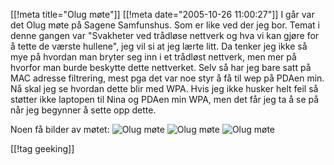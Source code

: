 [[!meta  title="Olug møte"]]
[[!meta  date="2005-10-26 11:00:27"]]
I går var det Olug møte på Sagene Samfunshus. Som er like ved der jeg bor. Temat i denne gangen var "Svakheter ved trådløse nettverk og hva vi kan gjøre for å tette de værste hullene", jeg vil si at jeg lærte litt. Da tenker jeg ikke så mye på hvordan man bryter seg inn i et trådløst nettverk, men mer på hvorfor man burde beskytte dette nettverket. Selv så har jeg bare satt på MAC adresse filtrering, mest pga det var noe styr å få til wep på PDAen min. Nå skal jeg se hvordan dette blir med WPA. Hvis jeg ikke husker helt feil så støtter ikke laptopen til Nina og PDAen min WPA, men det får jeg ta å se på når jeg begynner å sette opp dette.

Noen få bilder av møtet:
<img src="http://stuff.sakarias.net/DSC00006.JPG" alt="Olug møte"  />
<img src="http://stuff.sakarias.net/DSC00007.JPG" alt="Olug møte"  />
<img src="http://stuff.sakarias.net/DSC00008.JPG" alt="Olug møte"  />

[[!tag  geeking]]
